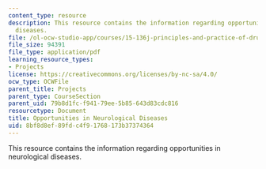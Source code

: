 ```yaml
---
content_type: resource
description: This resource contains the information regarding opportunities in neurological
  diseases.
file: /ol-ocw-studio-app/courses/15-136j-principles-and-practice-of-drug-development-fall-2013/8bf8d8ef89fdc4f91768173b37374364_MIT15_136JF13_Opp_Neuro_Dis.pdf
file_size: 94391
file_type: application/pdf
learning_resource_types:
- Projects
license: https://creativecommons.org/licenses/by-nc-sa/4.0/
ocw_type: OCWFile
parent_title: Projects
parent_type: CourseSection
parent_uid: 79b8d1fc-f941-79ee-5b85-643d83cdc816
resourcetype: Document
title: Opportunities in Neurological Diseases
uid: 8bf8d8ef-89fd-c4f9-1768-173b37374364
---
```

This resource contains the information regarding opportunities in neurological diseases.